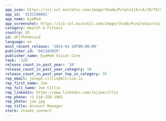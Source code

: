 ```yaml
---
app_icon: https://is1-ssl.mzstatic.com/image/thumb/Purple116/v4/29/f0/96/29f09660-4a0a-2b2b-4297-8d617d064acb/AppIcon-0-1x_U007emarketing-0-2-0-85-220-0.png/1024x1024bb.png
app_id: '1531198681'
app_name: EyeMed
app_screenshot: https://is1-ssl.mzstatic.com/image/thumb/PurpleSource116/v4/b8/cb/ef/b8cbefb0-035d-5918-fd67-53ca63124ed1/4b54248c-cc77-40ea-a6cb-a8d48443aab0_simulator_screenshot_711F2584-7042-4910-BDA3-4BA619191604.png/1242x2688bb.png
category: Health & Fitness
country: US
id: UFjfhYnKcsuZ
language: en
most_recent_release: '2024-01-10T00:00:00'
publisher_id: '881102029'
publisher_name: EyeMed Vision Care
rank: '125'
release_count_in_past_year: '10'
release_count_in_past_year_category: 18
release_count_in_past_year_top_in_category: 35
rep_email: joseph.cillis@bitrise.io
rep_first_name: Joe
rep_full_name: Joe Cillis
rep_linkedin: https://www.linkedin.com/in/joecillis
rep_phone: +1 518-258-1902
rep_photo: joe.jpg
rep_title: Account Manager
store: itunes_connect
---
```

